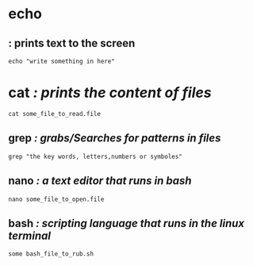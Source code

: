 
# echo 
## : prints text to the screen
    echo "write something in here"
# cat *: prints the content of files*
    cat some_file_to_read.file
## grep *: grabs/Searches for patterns in files*
    grep "the key words, letters,numbers or symboles"
## nano *: a text editor that runs in bash* 
    nano some_file_to_open.file
## bash *: scripting language that runs in the linux terminal*
    some bash_file_to_rub.sh

    
